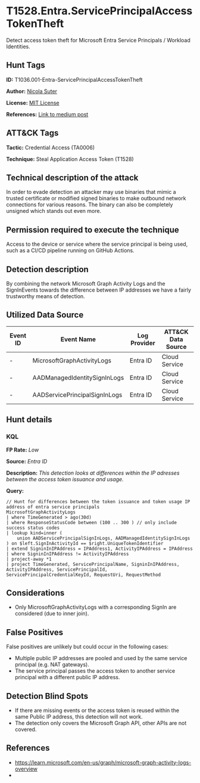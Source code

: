 # T1528.Entra.ServicePrincipalAccessTokenTheft

Detect access token theft for Microsoft Entra Service Principals / Workload Identities.

## Hunt Tags

**ID:** T1036.001-Entra-ServicePrincipalAccessTokenTheft

**Author:** [Nicola Suter](https://nicolasuter.ch)

**License:** [MIT License](https://github.com/nicolonsky/ITDR/blob/main/LICENSE)

**References:** [Link to medium post](https://nicolasuter.medium.com)

## ATT&CK Tags

**Tactic:** Credential Access (TA0006)

**Technique:** Steal Application Access Token (T1528)

## Technical description of the attack

In order to evade detection an attacker may use binaries that mimic a trusted certificate or modified signed binaries to make outbound network connections for various reasons. The binary can also be completely unsigned which stands out even more.

## Permission required to execute the technique

Access to the device or service where the service principal is being used, such as a CI/CD pipeline running on GitHub Actions.

## Detection description

By combining the network Microsoft Graph Activity Logs and the SignInEvents towards the difference between IP addresses we have a fairly trustworthy means of detection.

## Utilized Data Source

| Event ID | Event Name                    | Log Provider | ATT&CK Data Source |
| -------- | ----------------------------- | ------------ | ------------------ |
| -        | MicrosoftGraphActivityLogs    | Entra ID     | Cloud Service      |
| -        | AADManagedIdentitySignInLogs  | Entra ID     | Cloud Service      |
| -        | AADServicePrincipalSignInLogs | Entra ID     | Cloud Service      |

## Hunt details

### KQL

**FP Rate:** _Low_

**Source:** _Entra ID_

**Description:** _This detection looks at differences within the IP adresses between the access token issuance and usage._

**Query:**

```kusto
// Hunt for differences between the token issuance and token usage IP address of entra service principals
MicrosoftGraphActivityLogs
| where TimeGenerated > ago(30d)
| where ResponseStatusCode between (100 .. 300 ) // only include success status codes
| lookup kind=inner (
    union AADServicePrincipalSignInLogs, AADManagedIdentitySignInLogs
) on $left.SignInActivityId == $right.UniqueTokenIdentifier
| extend SigninInIPAddress = IPAddress1, ActivityIPAddress = IPAddress
| where SigninInIPAddress != ActivityIPAddress
| project-away *1
| project TimeGenerated, ServicePrincipalName, SigninInIPAddress, ActivityIPAddress, ServicePrincipalId, ServicePrincipalCredentialKeyId, RequestUri, RequestMethod
```

## Considerations

- Only MicrosoftGraphActivityLogs with a corresponding SignIn are considered (due to inner join).

## False Positives

False positives are unlikely but could occur in the following cases:

- Multiple public IP addresses are pooled and used by the same service principal (e.g. NAT gateways).
- The service principal passes the access token to another service principal with a different public IP address.

## Detection Blind Spots

- If there are missing events or the access token is reused within the same Public IP address, this detection will not work.
- The detection only covers the Microsoft Graph API, other APIs are not covered.

## References

- https://learn.microsoft.com/en-us/graph/microsoft-graph-activity-logs-overview
-
